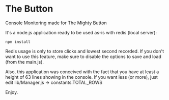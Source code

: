 # The Button
Console Monitoring made for The Mighty Button

It's a node.js application ready to be used as-is with redis (local server):

    npm install

Redis usage is only to store clicks and lowest second recorded. If you don't want to use this feature, make sure to disable the options to save and load (from the main.js).

Also, this application was conceived with the fact that you have at least a height of 63 lines showing in the console. If you want less (or more), just edit lib/Manager.js -> constants.TOTAL_ROWS

Enjoy.
